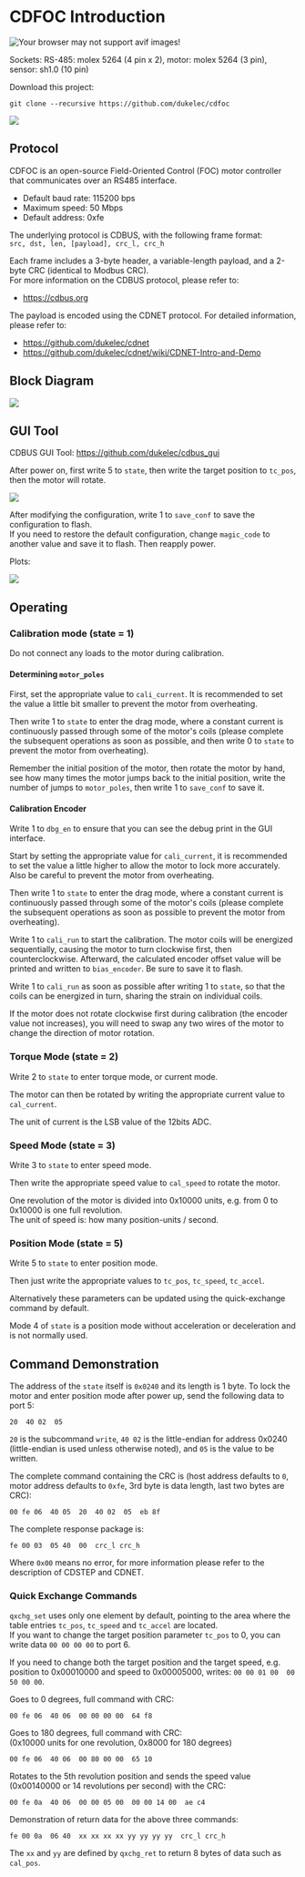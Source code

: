 CDFOC Introduction
=======================================

<img src="doc/cdfoc_v4.avif" alt="Your browser may not support avif images!">

Sockets: RS-485: molex 5264 (4 pin x 2), motor: molex 5264 (3 pin), sensor: sh1.0 (10 pin)

Download this project:
```
git clone --recursive https://github.com/dukelec/cdfoc
```

<img src="doc/cdfoc_motor.avif">


## Protocol

CDFOC is an open-source Field-Oriented Control (FOC) motor controller that communicates over an RS485 interface.
 - Default baud rate: 115200 bps
 - Maximum speed: 50 Mbps
 - Default address: 0xfe

The underlying protocol is CDBUS, with the following frame format:  
`src, dst, len, [payload], crc_l, crc_h`

Each frame includes a 3-byte header, a variable-length payload, and a 2-byte CRC (identical to Modbus CRC).  
For more information on the CDBUS protocol, please refer to:
 - https://cdbus.org

The payload is encoded using the CDNET protocol. For detailed information, please refer to:
 - https://github.com/dukelec/cdnet
 - https://github.com/dukelec/cdnet/wiki/CDNET-Intro-and-Demo


## Block Diagram

<img src="doc/block_diagram.svg">


## GUI Tool

CDBUS GUI Tool: https://github.com/dukelec/cdbus_gui

After power on, first write 5 to `state`, then write the target position to `tc_pos`, then the motor will rotate.

<img src="doc/cdbus_gui.avif">


After modifying the configuration, write 1 to `save_conf` to save the configuration to flash.  
If you need to restore the default configuration, change `magic_code` to another value and save it to flash. Then reapply power.


Plots:

<img src="doc/plot.avif">


## Operating

### Calibration mode (state = 1)

Do not connect any loads to the motor during calibration.

#### Determining `motor_poles`

First, set the appropriate value to `cali_current`. It is recommended to set the value a little bit smaller to prevent the motor from overheating.

Then write 1 to `state` to enter the drag mode, where a constant current is continuously passed through some of the motor's coils
(please complete the subsequent operations as soon as possible, and then write 0 to `state` to prevent the motor from overheating).

Remember the initial position of the motor, then rotate the motor by hand, see how many times the motor jumps back to the initial position,
write the number of jumps to `motor_poles`, then write 1 to `save_conf` to save it.


#### Calibration Encoder

Write 1 to `dbg_en` to ensure that you can see the debug print in the GUI interface.

Start by setting the appropriate value for `cali_current`, it is recommended to set the value a little higher to allow the motor to lock more accurately.
Also be careful to prevent the motor from overheating.

Then write 1 to `state` to enter the drag mode, where a constant current is continuously passed through some of the motor's coils
(please complete the subsequent operations as soon as possible to prevent the motor from overheating).

Write 1 to `cali_run` to start the calibration. The motor coils will be energized sequentially, causing the motor to turn clockwise first, then counterclockwise.
Afterward, the calculated encoder offset value will be printed and written to `bias_encoder`. Be sure to save it to flash.

Write 1 to `cali_run` as soon as possible after writing 1 to `state`, so that the coils can be energized in turn, sharing the strain on individual coils.

If the motor does not rotate clockwise first during calibration (the encoder value not increases),
you will need to swap any two wires of the motor to change the direction of motor rotation.


### Torque Mode (state = 2)

Write 2 to `state` to enter torque mode, or current mode. 

The motor can then be rotated by writing the appropriate current value to `cal_current`. 

The unit of current is the LSB value of the 12bits ADC. 


### Speed Mode (state = 3)

Write 3 to `state` to enter speed mode.

Then write the appropriate speed value to `cal_speed` to rotate the motor.

One revolution of the motor is divided into 0x10000 units, e.g. from 0 to 0x10000 is one full revolution.  
The unit of speed is: how many position-units / second.


### Position Mode (state = 5)

Write 5 to `state` to enter position mode.

Then just write the appropriate values to `tc_pos`, `tc_speed`, `tc_accel`.

Alternatively these parameters can be updated using the quick-exchange command by default.

Mode 4 of `state` is a position mode without acceleration or deceleration and is not normally used.


## Command Demonstration

The address of the `state` itself is `0x0240` and its length is 1 byte.
To lock the motor and enter position mode after power up, send the following data to port 5:
```
20  40 02  05
```
`20` is the subcommand `write`, `40 02` is the little-endian for address 0x0240 (little-endian is used unless otherwise noted),
and `05` is the value to be written.


The complete command containing the CRC is (host address defaults to `0`, motor address defaults to `0xfe`, 3rd byte is data length, last two bytes are CRC):

```
00 fe 06  40 05  20  40 02  05  eb 8f
```

The complete response package is:
```
fe 00 03  05 40  00  crc_l crc_h
```

Where `0x00` means no error, for more information please refer to the description of CDSTEP and CDNET.


### Quick Exchange Commands

`qxchg_set` uses only one element by default, pointing to the area where the table entries `tc_pos`, `tc_speed` and `tc_accel` are located.  
If you want to change the target position parameter `tc_pos` to 0, you can write data `00 00 00 00` to port 6.  

If you need to change both the target position and the target speed, e.g. position to 0x00010000 and speed to 0x00005000, writes: `00 00 01 00  00 50 00 00`.

Goes to 0 degrees, full command with CRC:
```
00 fe 06  40 06  00 00 00 00  64 f8
```

Goes to 180 degrees, full command with CRC:  
(0x10000 units for one revolution, 0x8000 for 180 degrees)

```
00 fe 06  40 06  00 80 00 00  65 10
```

Rotates to the 5th revolution position and sends the speed value (0x00140000 or 14 revolutions per second) with the CRC:
```
00 fe 0a  40 06  00 00 05 00  00 00 14 00  ae c4
```

Demonstration of return data for the above three commands:
```
fe 00 0a  06 40  xx xx xx xx yy yy yy yy  crc_l crc_h
```

The `xx` and `yy` are defined by `qxchg_ret` to return 8 bytes of data such as `cal_pos`.

